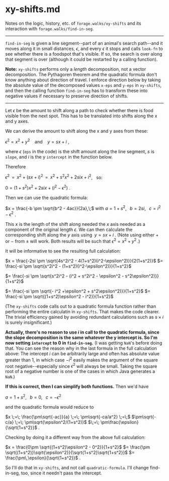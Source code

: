 xy-shifts.md
===

Notes on the logic, history, etc. of `forage.walks/xy-shifts`
and its interaction with `forage.walks/find-in-seg`.

----------------

`find-in-seg` is given a line segment--part of an animal's search
path--and it moves along it in small distances, $\epsilon$, and every
$\epsilon$ it stops and calls `look-fn` to see whether there is a
foodspot that's visible.  If so, the search is over along that segment
is over (although it could be restarted by a calling function).

**Note:** `xy-shifts` performs only a *length* decomposition, not a
vector decomposition.  The Pythagoren theorem and the quadratic formula
don't know anything about direction of travel.  I enforce direction below
by taking the absolute value of the decomposed values `x-eps` and `y-eps`
in `xy-shifts`, and then the calling function `find-in-seg` has to transform
these into negative values if necessary to preserve direction of shifts.

----------------

Let $\epsilon$ be the amount to shift along a path to check whether 
there is food visible from the next spot.  This has to be translated 
into shifts along the x and y axes.

We can derive the amount to shift along the x and y axes from these:

$\epsilon^2 = x^2 + y^2$
&nbsp;&nbsp; and &nbsp;&nbsp; 
$y = sx + i$ ,

where $\epsilon$ (`eps` in the code) is the shift amount along the line
segment, $s$ is `slope`, and $i$ is the y `intercept` in the function below.

Therefore

$\epsilon^2 \;\;=\;\;  x^2 + (sx + i)^2 \;\;=\;\; x^2 + s^2x^2 +2six + i^2$,
&nbsp; so:

$0 = (1+s^2)x^2 + 2six + (i^2 - \epsilon^2)$ .

Then we can use the quadratic formula:

$x = \frac{-b \pm \sqrt{b^2 - 4ac}}{2a},\;$ with
$a=1+s^2,\;\;\; b=2si,\;\;\; c=i^2-\epsilon^2$ .

This $x$ is the length of the shift along needed the $x$ axis needed
as a component of the original length $\epsilon$.  We can then calculate
the corresponding shift along the $y$ axis using $\;y=sx+i\;$.
(Note using either $+$ or $-$ from $\pm$ will work.  Both
results will be such that $\epsilon^2 = x^2 + y^2\,$.)

It will be informative to see the resulting full calculation:

$x = \frac{-2si \pm \sqrt{4s^2i^2 - 4(1+s^2)(i^2-\epsilon^2)}}{2(1+s^2)}$ 
$= \frac{-si \pm \sqrt{s^2i^2 - (1+s^2)(i^2-\epsilon^2)}}{1+s^2}$

$= \frac{-si \pm \sqrt{s^2i^2 - (i^2 + s^2i^2 - \epsilon^2 - s^2\epsilon^2)}}{1+s^2}$

$= \frac{-si \pm \sqrt{- i^2 +\epsilon^2 + s^2\epsilon^2)}}{1+s^2}$
$= \frac{-si \pm \sqrt{(1+s^2)\epsilon^2 - i^2}}{1+s^2}$

(The `xy-shifts` code calls out to a quadratic formula function rather
than performing the entire calculatin in `xy-shifts`.  That makes the
code clearer.  The trivial efficiency gained by avoiding 
redundant calculations such as $s\times i$ is surely insignificant.)

**Actually, there's no reason to use $i$ in call to the quadratic formula,
since the slope decomposition is the same whatever the y intercept is.
So I'm now setting `intercept` to 0 in `find-in-seg`.**  (I was getting `NaN`'s
before doing that. You can see the reason why in the last formula in the
full calculation above: The intercept $i$ can be arbitrarily large and
often has absolute value greater than 1, in which case $-i^2$ easily makes
the argument of the square root negative--especially since $\epsilon^2$
will always be small.  Taking the square root of a negative number is
one of the cases in which Java generates a `NaN`.)


**If this is correct, then I can simplify both functions.**
Then we'd have

$a=1+s^2,\;\;\; b=0,\;\;\; c=-\epsilon^2$

and the quadratic formula would reduce to

$x \;=\; \frac{\pm\sqrt{-ac}}{a} \;=\; \pm\sqrt{-ca/a^2} \;=\;$
$\pm\sqrt{-c/a} \;=\; \pm\sqrt{\epsilon^2/(1+s^2)}$
$\;=\; \pm\frac{\epsilon}{\sqrt{1+s^2}}$ .

Checking by doing it a different way from the above full calculation:

$x = \frac{0\pm \sqrt{(1+s^2)\epsilon^2 - 0^2}}{1+s^2}$
$= \frac{\pm \sqrt{(1+s^2)}\sqrt{\epsilon^2}}{\sqrt{1+s^2}\sqrt{1+s^2}}$
$= \frac{\pm\,\epsilon}{\sqrt{1+s^2}}$ .

So I'll do that in `xy-shifts`, and not call `quadratic-formula`.
I'll change find-in-seg, too, since it needn't pass the intercept.
